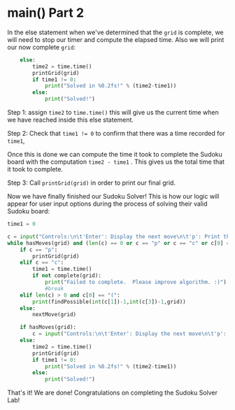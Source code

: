 <!--title={user input: main() part 2}-->

<!--badges={Algorithmns:21}-->

<!--concepts{User Input}-->

# main() Part 2

In the else statement when we've determined that the `grid` is complete, we will need to stop our timer and compute the elapsed time. Also we will print our now complete `grid`:

```python
	else:
		time2 = time.time()
		printGrid(grid)
		if time1 != 0:
			print("Solved in %0.2fs!" % (time2-time1))
		else:
			print("Solved!")
```

Step 1: assign `time2` to `time.time()` 
this will give us the current time when we have reached inside this else statement. 

Step 2: Check that `time1 != 0` to confirm that there was a time recorded for `time1`, 

Once this is done we can compute the time it took to complete the Sudoku board with the computation `time2 - time1` . This gives us the total time that it took to complete. 

Step 3: Call `printGrid(grid)` in order to print our final grid.

Now we have finally finished our Sudoku Solver! This is how our logic will appear for user input options during the process of solving their valid Sudoku board:

```python
time1 = 0

c = input("Controls:\n\t'Enter': Display the next move\n\t'p': Print the current grid (small)\n\t'c': Complete the grid (or attempt to)\n\t'(r,c)': Prints the possible options for that row, column\n")
while hasMoves(grid) and (len(c) == 0 or c == "p" or c == "c" or c[0] == "("):
	if c == "p":
		printGrid(grid)
	elif c == "c":
		time1 = time.time()
		if not complete(grid):
			print("Failed to complete.  Please improve algorithm. :)")
			#break
	elif len(c) > 0 and c[0] == "(":
		print(findPossible(int(c[1])-1,int(c[3])-1,grid))
	else:
		nextMove(grid)

	if hasMoves(grid):
		c = input("Controls:\n\t'Enter': Display the next move\n\t'p': Print the current grid (small)\n\t'c': Complete the grid (or attempt to)\n\t'(r,c)': Prints the possible options for that row, column\n")
	else:
		time2 = time.time()
		printGrid(grid)
		if time1 != 0:
			print("Solved in %0.2fs!" % (time2-time1))
		else:
			print("Solved!")
```

That's it! We are done! Congratulations on completing the Sudoku Solver Lab!